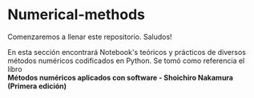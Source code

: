 # Numerical-methods

Comenzaremos a llenar este repositorio.
Saludos!

En esta sección encontrará Notebook's teóricos y prácticos de diversos métodos numéricos codificados en Python.
Se tomó como referencia el libro  
**Métodos numéricos aplicados con software - Shoichiro Nakamura (Primera edición)**
